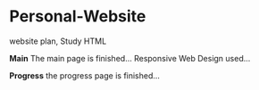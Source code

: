 # Personal-Website
website plan, Study HTML

**Main**
The main page is finished...
Responsive Web Design used...

**Progress**
the progress page is finished...

